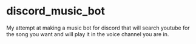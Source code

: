 # discord_music_bot

My attempt at making a music bot for discord that will search youtube for the song you want and will play it in the voice channel you are in.
